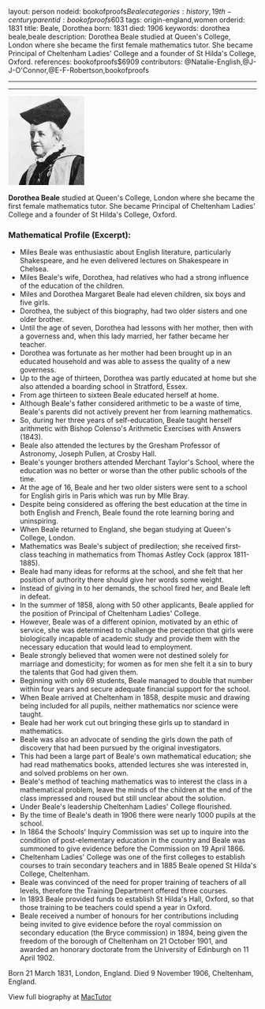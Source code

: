 layout: person
nodeid: bookofproofs$Beale
categories: history,19th-century
parentid: bookofproofs$603
tags: origin-england,women
orderid: 1831
title: Beale, Dorothea
born: 1831
died: 1906
keywords: dorothea beale,beale
description: Dorothea Beale studied at Queen's College, London where she became the first female mathematics tutor. She became Principal of Cheltenham Ladies' College and a founder of St Hilda's College, Oxford.
references: bookofproofs$6909
contributors: @Natalie-English,@J-J-O'Connor,@E-F-Robertson,bookofproofs

---



---

![Beale.jpg](https://github.com/bookofproofs/bookofproofs.github.io/blob/main/_sources/_assets/images/portraits/Beale.jpg?raw=true)

**Dorothea Beale** studied at Queen's College, London where she became the first female mathematics tutor. She became Principal of Cheltenham Ladies' College and a founder of St Hilda's College, Oxford.

### Mathematical Profile (Excerpt):
* Miles Beale was enthusiastic about English literature, particularly Shakespeare, and he even delivered lectures on Shakespeare in Chelsea.
* Miles Beale's wife, Dorothea, had relatives who had a strong influence of the education of the children.
* Miles and Dorothea Margaret Beale had eleven children, six boys and five girls.
* Dorothea, the subject of this biography, had two older sisters and one older brother.
* Until the age of seven, Dorothea had lessons with her mother, then with a governess and, when this lady married, her father became her teacher.
* Dorothea was fortunate as her mother had been brought up in an educated household and was able to assess the quality of a new governess.
* Up to the age of thirteen, Dorothea was partly educated at home but she also attended a boarding school in Stratford, Essex.
* From age thirteen to sixteen Beale educated herself at home.
* Although Beale's father considered arithmetic to be a waste of time, Beale's parents did not actively prevent her from learning mathematics.
* So, during her three years of self-education, Beale taught herself arithmetic with Bishop Colenso's Arithmetic Exercises with Answers (1843).
* Beale also attended the lectures by the Gresham Professor of Astronomy, Joseph Pullen, at Crosby Hall.
* Beale's younger brothers attended Merchant Taylor's School, where the education was no better or worse than the other public schools of the time.
* At the age of 16, Beale and her two older sisters were sent to a school for English girls in Paris which was run by Mlle Bray.
* Despite being considered as offering the best education at the time in both English and French, Beale found the rote learning boring and uninspiring.
* When Beale returned to England, she began studying at Queen's College, London.
* Mathematics was Beale's subject of predilection; she received first-class teaching in mathematics from Thomas Astley Cock (approx 1811-1885).
* Beale had many ideas for reforms at the school, and she felt that her position of authority there should give her words some weight.
* Instead of giving in to her demands, the school fired her, and Beale left in defeat.
* In the summer of 1858, along with 50 other applicants, Beale applied for the position of Principal of Cheltenham Ladies' College.
* However, Beale was of a different opinion, motivated by an ethic of service, she was determined to challenge the perception that girls were biologically incapable of academic study and provide them with the necessary education that would lead to employment.
* Beale strongly believed that women were not destined solely for marriage and domesticity; for women as for men she felt it a sin to bury the talents that God had given them.
* Beginning with only 69 students, Beale managed to double that number within four years and secure adequate financial support for the school.
* When Beale arrived at Cheltenham in 1858, despite music and drawing being included for all pupils, neither mathematics nor science were taught.
* Beale had her work cut out bringing these girls up to standard in mathematics.
* Beale was also an advocate of sending the girls down the path of discovery that had been pursued by the original investigators.
* This had been a large part of Beale's own mathematical education; she had read mathematics books, attended lectures she was interested in, and solved problems on her own.
* Beale's method of teaching mathematics was to interest the class in a mathematical problem, leave the minds of the children at the end of the class impressed and roused but still unclear about the solution.
* Under Beale's leadership Cheltenham Ladies' College flourished.
* By the time of Beale's death in 1906 there were nearly 1000 pupils at the school.
* In 1864 the Schools' Inquiry Commission was set up to inquire into the condition of post-elementary education in the country and Beale was summoned to give evidence before the Commission on 19 April 1866.
* Cheltenham Ladies' College was one of the first colleges to establish courses to train secondary teachers and in 1885 Beale opened St Hilda's College, Cheltenham.
* Beale was convinced of the need for proper training of teachers of all levels, therefore the Training Department offered three courses.
* In 1893 Beale provided funds to establish St Hilda's Hall, Oxford, so that those training to be teachers could spend a year in Oxford.
* Beale received a number of honours for her contributions including being invited to give evidence before the royal commission on secondary education (the Bryce commission) in 1894, being given the freedom of the borough of Cheltenham on 21 October 1901, and awarded an honorary doctorate from the University of Edinburgh on 11 April 1902.

Born 21 March 1831, London, England. Died 9 November 1906, Cheltenham, England.

View full biography at [MacTutor](https://mathshistory.st-andrews.ac.uk/Biographies/Beale/)
